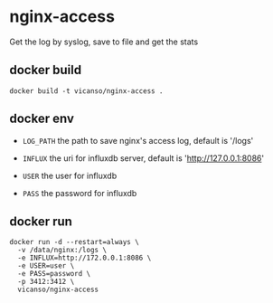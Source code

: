 # nginx-access

Get the log by syslog, save to file and get the stats

## docker build

```
docker build -t vicanso/nginx-access .
```

## docker env

- `LOG_PATH` the path to save nginx's access log, default is '/logs'

- `INFLUX` the uri for influxdb server, default is 'http://127.0.0.1:8086'

- `USER` the user for influxdb

- `PASS` the password for influxdb



## docker run

```
docker run -d --restart=always \
  -v /data/nginx:/logs \
  -e INFLUX=http://172.0.0.1:8086 \
  -e USER=user \
  -e PASS=password \
  -p 3412:3412 \
  vicanso/nginx-access
``` 
